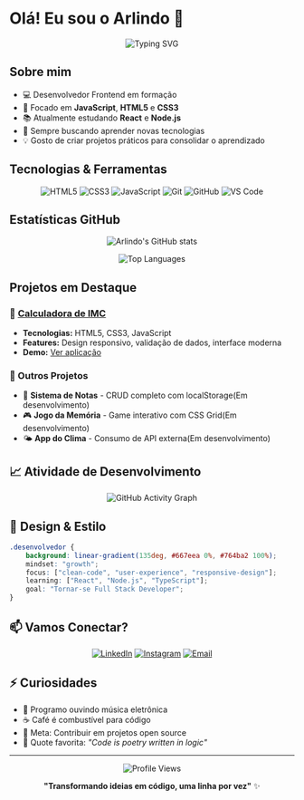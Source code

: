 # Olá! Eu sou o Arlindo 👋

<div align="center">
  
![Typing SVG](https://readme-typing-svg.herokuapp.com?font=Fira+Code&duration=3000&pause=1000&color=2196F3&center=true&vCenter=true&width=435&lines=Desenvolvedor+Frontend;Apaixonado+por+Tecnologia;Sempre+aprendendo+algo+novo!)

</div>

## Sobre mim

- 💻 Desenvolvedor Frontend em formação
- 🎯 Focado em **JavaScript**, **HTML5** e **CSS3**
- 📚 Atualmente estudando **React** e **Node.js**
- 🌱 Sempre buscando aprender novas tecnologias
- 💡 Gosto de criar projetos práticos para consolidar o aprendizado

## Tecnologias & Ferramentas

<div align="center">

![HTML5](https://img.shields.io/badge/HTML5-E34F26?style=for-the-badge&logo=html5&logoColor=white)
![CSS3](https://img.shields.io/badge/CSS3-1572B6?style=for-the-badge&logo=css3&logoColor=white)
![JavaScript](https://img.shields.io/badge/JavaScript-F7DF1E?style=for-the-badge&logo=javascript&logoColor=black)
![Git](https://img.shields.io/badge/Git-F05032?style=for-the-badge&logo=git&logoColor=white)
![GitHub](https://img.shields.io/badge/GitHub-181717?style=for-the-badge&logo=github&logoColor=white)
![VS Code](https://img.shields.io/badge/VS_Code-007ACC?style=for-the-badge&logo=visual-studio-code&logoColor=white)

</div>

## Estatísticas GitHub

<div align="center">
  
![Arlindo's GitHub stats](https://github-readme-stats.vercel.app/api?username=Arlindo22&show_icons=true&theme=tokyonight&hide_border=true&count_private=true)

![Top Languages](https://github-readme-stats.vercel.app/api/top-langs/?username=Arlindo22&layout=compact&theme=tokyonight&hide_border=true)

</div>

## Projetos em Destaque

### 🧮 [Calculadora de IMC](https://github.com/Arlindo22/CalculadoraIMC)
- **Tecnologias:** HTML5, CSS3, JavaScript
- **Features:** Design responsivo, validação de dados, interface moderna
- **Demo:** [Ver aplicação](https://arlindo22.github.io/CalculadoraIMC)

### 🚀 Outros Projetos
- 📝 **Sistema de Notas** - CRUD completo com localStorage(Em desenvolvimento)
- 🎮 **Jogo da Memória** - Game interativo com CSS Grid(Em desenvolvimento)
- 🌤️ **App do Clima** - Consumo de API externa(Em desenvolvimento)

## 📈 Atividade de Desenvolvimento

<div align="center">

![GitHub Activity Graph](https://github-readme-activity-graph.vercel.app/graph?username=Arlindo22&theme=tokyo-night&hide_border=true)

</div>

## 🎨 Design & Estilo

```css
.desenvolvedor {
    background: linear-gradient(135deg, #667eea 0%, #764ba2 100%);
    mindset: "growth";
    focus: ["clean-code", "user-experience", "responsive-design"];
    learning: ["React", "Node.js", "TypeScript"];
    goal: "Tornar-se Full Stack Developer";
}
```

## 📫 Vamos Conectar?

<div align="center">

[![LinkedIn](https://img.shields.io/badge/LinkedIn-0077B5?style=for-the-badge&logo=linkedin&logoColor=white)](https://linkedin.com/in/seu-perfil)
[![Instagram](https://img.shields.io/badge/Instagram-E4405F?style=for-the-badge&logo=instagram&logoColor=white)](https://instagram.com/seu-perfil)
[![Email](https://img.shields.io/badge/Email-D14836?style=for-the-badge&logo=gmail&logoColor=white)](mailto:seu-email@gmail.com)

</div>

## ⚡ Curiosidades

- 🎵 Programo ouvindo música eletrônica
- ☕ Café é combustível para código
- 🎯 Meta: Contribuir em projetos open source
- 🌟 Quote favorita: *"Code is poetry written in logic"*

---

<div align="center">

![Profile Views](https://komarev.com/ghpvc/?username=Arlindo22&color=blueviolet&style=flat-square)

**"Transformando ideias em código, uma linha por vez"** ✨

</div>
